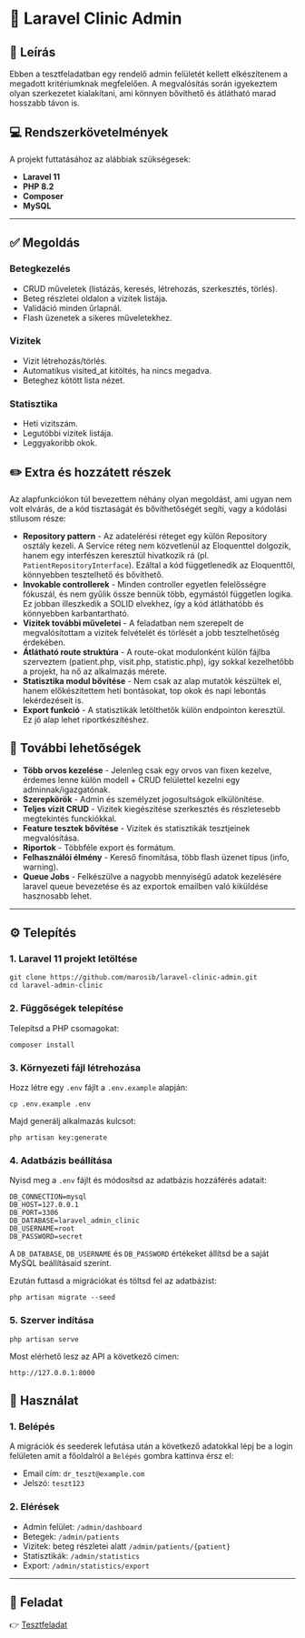 # 🏥 Laravel Clinic Admin

## 📜 Leírás
Ebben a tesztfeladatban egy rendelő admin felületét kellett elkészítenem a megadott kritériumknak megfelelően.
A megvalósítás során igyekeztem olyan szerkezetet kialakítani, ami könnyen bővíthető és átlátható marad hosszabb távon is.

## 💻 Rendszerkövetelmények

A projekt futtatásához az alábbiak szükségesek:

- **Laravel 11**
- **PHP 8.2**
- **Composer**
- **MySQL**

---

## ✅ Megoldás

### Betegkezelés

- CRUD műveletek (listázás, keresés, létrehozás, szerkesztés, törlés).
- Beteg részletei oldalon a vizitek listája.
- Validáció minden űrlapnál.
- Flash üzenetek a sikeres műveletekhez.

### Vizitek

- Vizit létrehozás/törlés.
- Automatikus visited_at kitöltés, ha nincs megadva.
- Beteghez kötött lista nézet.

### Statisztika

- Heti vizitszám.
- Legutóbbi vizitek listája.
- Leggyakoribb okok.

## ✏️ Extra és hozzátett részek

Az alapfunkciókon túl bevezettem néhány olyan megoldást, ami ugyan nem volt elvárás, de a kód tisztaságát és bővíthetőségét segíti, vagy a kódolási stílusom része:

- **Repository pattern** -
Az adatelérési réteget egy külön Repository osztály kezeli. A Service réteg nem közvetlenül az Eloquenttel dolgozik, hanem egy interfészen keresztül hivatkozik rá (pl. `PatientRepositoryInterface`). Ezáltal a kód függetlenedik az Eloquenttől, könnyebben tesztelhető és bővíthető.
- **Invokable controllerek** -
Minden controller egyetlen felelősségre fókuszál, és nem gyűlik össze bennük több, egymástól független logika. Ez jobban illeszkedik a SOLID elvekhez, így a kód átláthatóbb és könnyebben karbantartható.
- **Vizitek további műveletei** -
A feladatban nem szerepelt de megvalósítottam a vizitek felvételét és törlését a jobb tesztelhetőség érdekében.
- **Átlátható route struktúra** -
A route-okat modulonként külön fájlba szerveztem (patient.php, visit.php, statistic.php), így sokkal kezelhetőbb a projekt, ha nő az alkalmazás mérete.
- **Statisztika modul bővítése** -
Nem csak az alap mutatók készültek el, hanem előkészítettem heti bontásokat, top okok és napi lebontás lekérdezéseit is.
- **Export funkció** -
A statisztikák letölthetők külön endpointon keresztül. Ez jó alap lehet riportkészítéshez.

## 🎒 További lehetőségek

- **Több orvos kezelése** -
Jelenleg csak egy orvos van fixen kezelve, érdemes lenne külön modell + CRUD felülettel kezelni egy adminnak/igazgatónak.
- **Szerepkörök** -
Admin és személyzet jogosultságok elkülönítése.
- **Teljes vizit CRUD** -
Vizitek kiegészítése szerkesztés és részletesebb megtekintés funckiókkal.
- **Feature tesztek bővítése** -
Vizitek és statisztikák tesztjeinek megvalósítása.
- **Riportok** -
Többféle export és formátum.
- **Felhasználói élmény** -
Kereső finomítása, több flash üzenet típus (info, warning).
- **Queue Jobs** -
Felkészülve a nagyobb mennyiségű adatok kezelésére laravel queue bevezetése és az exportok emailben való kiküldése hasznosabb lehet.

---

## ⚙️ Telepítés

### 1. Laravel 11 projekt letöltése

```
git clone https://github.com/marosib/laravel-clinic-admin.git
cd laravel-admin-clinic
```

### 2. Függőségek telepítése
Telepítsd a PHP csomagokat:

```
composer install
```
### 3. Környezeti fájl létrehozása
Hozz létre egy `.env` fájlt a `.env.example` alapján:

```
cp .env.example .env
```

Majd generálj alkalmazás kulcsot:

```
php artisan key:generate
```

### 4. Adatbázis beállítása
Nyisd meg a `.env` fájlt és módosítsd az adatbázis hozzáférés adatait:

```
DB_CONNECTION=mysql
DB_HOST=127.0.0.1
DB_PORT=3306
DB_DATABASE=laravel_admin_clinic
DB_USERNAME=root
DB_PASSWORD=secret
```

A `DB_DATABASE`, `DB_USERNAME` és `DB_PASSWORD` értékeket állítsd be a saját MySQL beállításaid szerint.

Ezután futtasd a migrációkat és töltsd fel az adatbázist:

```
php artisan migrate --seed
```

### 5. Szerver indítása

```
php artisan serve
```

Most elérhető lesz az API a következő címen:

`http://127.0.0.1:8000`

## 🔨 Használat

### 1. Belépés

A migrációk és seederek lefutása után a következő adatokkal lépj be a login felületen amit a főoldalról a `Belépés` gombra kattinva érsz el:
- Email cím: `dr_teszt@example.com`
- Jelszó: `teszt123`

### 2. Elérések

- Admin felület: `/admin/dashboard`
- Betegek: `/admin/patients`
- Vizitek: beteg részletei alatt `/admin/patients/{patient}`
- Statisztikák: `/admin/statistics`
- Export: `/admin/statistics/export`

---

## 📄 Feladat

👉 [Tesztfeladat](task.pdf)